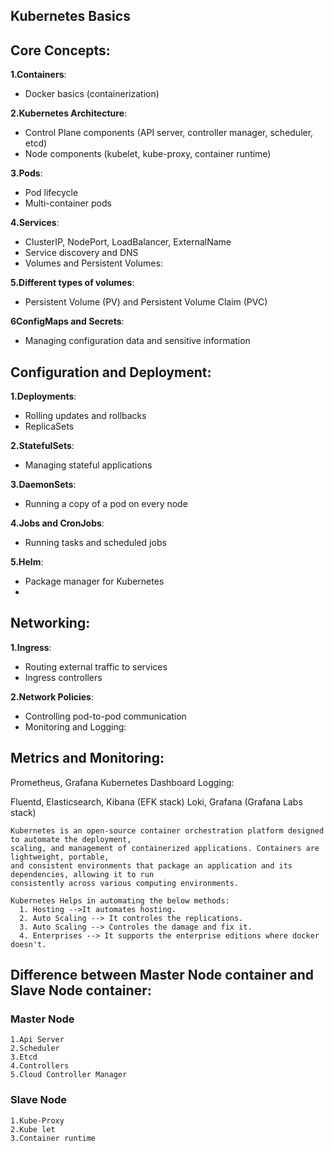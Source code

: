 ## Kubernetes Basics 

## Core Concepts:
**1.Containers**:
* Docker basics (containerization)
  
**2.Kubernetes Architecture**:
* Control Plane components (API server, controller manager, scheduler, etcd)
* Node components (kubelet, kube-proxy, container runtime)

**3.Pods**:
* Pod lifecycle
* Multi-container pods
  
**4.Services**:
* ClusterIP, NodePort, LoadBalancer, ExternalName
* Service discovery and DNS
* Volumes and Persistent Volumes:

**5.Different types of volumes**:
* Persistent Volume (PV) and Persistent Volume Claim (PVC)
  
**6ConfigMaps and Secrets**:
* Managing configuration data and sensitive information
  
## Configuration and Deployment:
**1.Deployments**:
* Rolling updates and rollbacks
* ReplicaSets
  
**2.StatefulSets**:
* Managing stateful applications
  
**3.DaemonSets**:
* Running a copy of a pod on every node

**4.Jobs and CronJobs**:
* Running tasks and scheduled jobs
  
**5.Helm**:
* Package manager for Kubernetes
* 
## Networking:

**1.Ingress**:
* Routing external traffic to services
* Ingress controllers
  
**2.Network Policies**:
* Controlling pod-to-pod communication
* Monitoring and Logging:
## Metrics and Monitoring:

Prometheus, Grafana
Kubernetes Dashboard
Logging:

Fluentd, Elasticsearch, Kibana (EFK stack)
Loki, Grafana (Grafana Labs stack)
```
Kubernetes is an open-source container orchestration platform designed to automate the deployment,
scaling, and management of containerized applications. Containers are lightweight, portable,
and consistent environments that package an application and its dependencies, allowing it to run
consistently across various computing environments.
```
```
Kubernetes Helps in automating the below methods:
  1. Hosting -->It automates hosting.
  2. Auto Scaling --> It controles the replications.
  3. Auto Scaling --> Controles the damage and fix it.
  4. Enterprises --> It supports the enterprise editions where docker doesn't.
```
## Difference between Master Node container and Slave Node container:

### Master Node
```
1.Api Server
2.Scheduler
3.Etcd
4.Controllers
5.Cloud Controller Manager
```
### Slave Node
```
1.Kube-Proxy
2.Kube let
3.Container runtime
```
